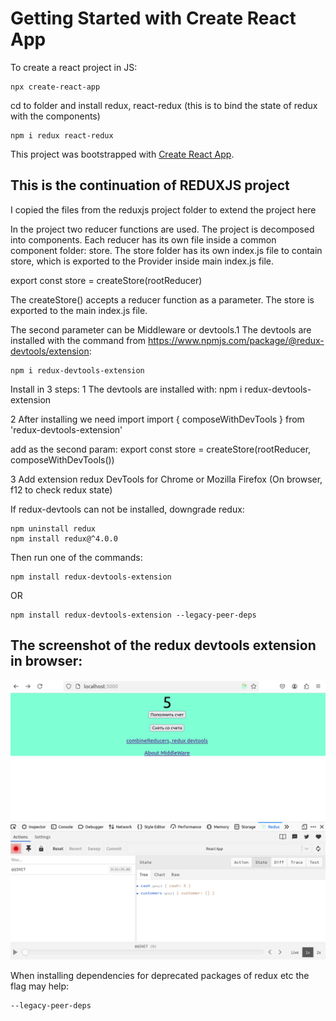 # Getting Started with Create React App

To create a react project in JS:
```
npx create-react-app
```

cd to folder and install redux, react-redux (this is to bind the state of redux with the components)

```
npm i redux react-redux
```

This project was bootstrapped with [Create React App](https://github.com/facebook/create-react-app).

## This is the continuation of REDUXJS project
I copied the files from the reduxjs project folder 
to extend the project here

In the project two reducer functions are used. The project is decomposed into components. 
Each reducer has its own file inside a common component folder: store. The store folder has its own index.js file to contain store, which is exported to the Provider inside main index.js file. 


export const store = createStore(rootReducer)

The createStore() accepts a reducer function as a parameter.
The store is exported to the main index.js file.

The second parameter can be Middleware or devtools.1
The devtools are installed with the command from 
https://www.npmjs.com/package/@redux-devtools/extension:
```
npm i redux-devtools-extension
```

Install in 3 steps:
1 The devtools are installed with:
npm i redux-devtools-extension

2 After installing we need import 
import { composeWithDevTools } from 'redux-devtools-extension'

add as the second param:
export const store = createStore(rootReducer, composeWithDevTools())


3 Add extension redux DevTools for Chrome or Mozilla Firefox
(On browser, f12 to check redux state)



If redux-devtools can not be installed, downgrade redux:
```
npm uninstall redux
npm install redux@^4.0.0
```

Then run one of the commands: 
```
npm install redux-devtools-extension
```
OR

```
npm install redux-devtools-extension --legacy-peer-deps
```


## The screenshot of the redux devtools extension in browser:
![alt text](<Screenshot from 2024-11-27 20-32-36.png>)


When installing dependencies for deprecated packages of redux etc
the flag may help:
```
--legacy-peer-deps
```

